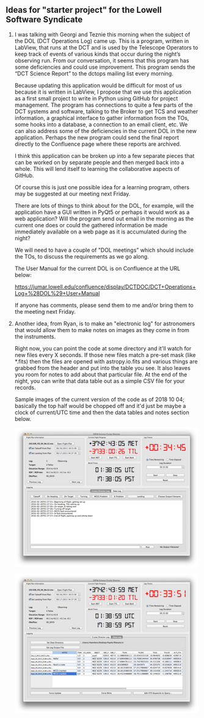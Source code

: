 ## Ideas for "starter project" for the Lowell Software Syndicate

1. I was talking with Georgi and Teznie this morning when the subject of the DOL (DCT Operations Log) came up.
This is a program, written in LabView, that runs at the DCT and is used by the Telescope Operators to keep track
of events of various kinds that occur during the night’s observing run.  From our conversation, it seems that this
program has some deficiencies and could use improvement.  This program sends the “DCT Science Report” to the
dctops mailing list every morning.

   Because updating this application would be difficult for most of us because it is written in LabView, I propose that
we use this application as a first small project to write in Python using GitHub for project management.  The program
has connections to quite a few parts of the DCT systems and software, talking to the Broker to get TCS and weather information,
a graphical interface to gather information from the TOs, some hooks into a database, a connection to an email
client, etc.  We can also address some of the deficiencies in the current DOL in the new application.  Perhaps the new program
could send the final report directly to the Confluence page where these reports are archived.

   I think this application can be broken up into a few separate pieces that can be worked on by separate people and
then merged back into a whole.  This will lend itself to learning the collaborative aspects of GitHub.

   Of course this is just one possible idea for a learning program, others may be suggested at our meeting next Friday.

   There are lots of things to think about for the DOL, for example, will the application have a GUI written in PyQt5 or perhaps it
would work as a web application?  Will the program send out email in the morning as the current one does or could the gathered
information be made immediately available on a web page as it is accumulated during the night?

   We will need to have a couple of "DOL meetings” which should include the TOs,  to discuss the requirements as we go along.

   The User Manual for the current DOL is on Confluence at the URL below:

   https://jumar.lowell.edu/confluence/display/DCTDOC/DCT+Operations+Log+%28DOL%29+User+Manual

   If anyone has comments, please send them to me and/or bring them to the meeting next Friday.


2. Another idea, from Ryan, is to make an "electronic log" for astronomers that would allow them to make notes
on images as they come in from the instruments.

   Right now, you can point the code at some directory and it'll watch for new files every X seconds. If those new files match a pre-set mask (like \*\.fits) then the files are opened with astropy.io.fits and various things are grabbed from the header and put into the table you see.  It also leaves you room for notes to add about that particular file.  At the end of the night, you can write that data table out as a simple CSV file for your records.

   Sample images of the current version of the code as of 2018 10 04; basically the top half would be chopped off and it'd just be maybe a clock of current/UTC time and then the data tables and notes section below.
   
   ![logo](https://github.com/LowellObservatory/TheSyndicate/blob/master/Images/Screen%20Shot%202016-02-19%20at%205.38.03%20PM.png "CruiseDirector Notes")
   
   ![logo](https://github.com/LowellObservatory/TheSyndicate/blob/master/Images/Screen%20Shot%202016-02-19%20at%205.38.55%20PM.png "CruiseDirector DataLog")
   
